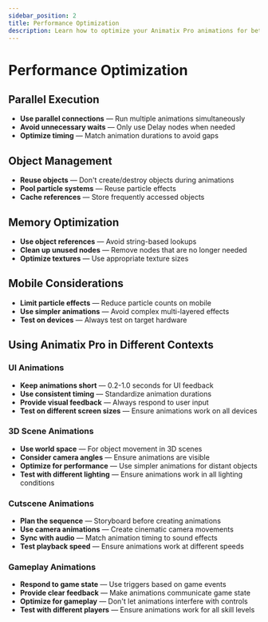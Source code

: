 ```yaml
---
sidebar_position: 2
title: Performance Optimization
description: Learn how to optimize your Animatix Pro animations for better performance.
---
```


# Performance Optimization

## Parallel Execution
- **Use parallel connections** — Run multiple animations simultaneously
- **Avoid unnecessary waits** — Only use Delay nodes when needed
- **Optimize timing** — Match animation durations to avoid gaps

## Object Management
- **Reuse objects** — Don't create/destroy objects during animations
- **Pool particle systems** — Reuse particle effects
- **Cache references** — Store frequently accessed objects

## Memory Optimization
- **Use object references** — Avoid string-based lookups
- **Clean up unused nodes** — Remove nodes that are no longer needed
- **Optimize textures** — Use appropriate texture sizes

## Mobile Considerations
- **Limit particle effects** — Reduce particle counts on mobile
- **Use simpler animations** — Avoid complex multi-layered effects
- **Test on devices** — Always test on target hardware

## Using Animatix Pro in Different Contexts

### UI Animations
- **Keep animations short** — 0.2-1.0 seconds for UI feedback
- **Use consistent timing** — Standardize animation durations
- **Provide visual feedback** — Always respond to user input
- **Test on different screen sizes** — Ensure animations work on all devices

### 3D Scene Animations
- **Use world space** — For object movement in 3D scenes
- **Consider camera angles** — Ensure animations are visible
- **Optimize for performance** — Use simpler animations for distant objects
- **Test with different lighting** — Ensure animations work in all lighting conditions

### Cutscene Animations
- **Plan the sequence** — Storyboard before creating animations
- **Use camera animations** — Create cinematic camera movements
- **Sync with audio** — Match animation timing to sound effects
- **Test playback speed** — Ensure animations work at different speeds

### Gameplay Animations
- **Respond to game state** — Use triggers based on game events
- **Provide clear feedback** — Make animations communicate game state
- **Optimize for gameplay** — Don't let animations interfere with controls
- **Test with different players** — Ensure animations work for all skill levels
